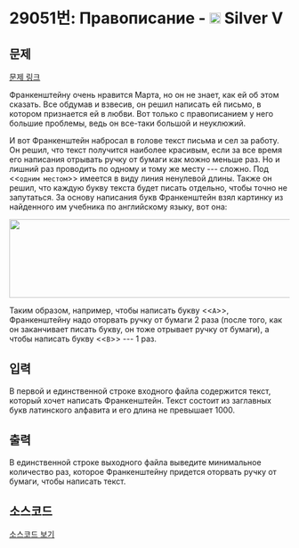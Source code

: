 # 29051번: Правописание - <img src="https://static.solved.ac/tier_small/6.svg" style="height:20px" /> Silver V

<!-- performance -->

<!-- 문제 제출 후 깃허브에 푸시를 했을 때 제출한 코드의 성능이 입력될 공간입니다.-->

<!-- end -->

## 문제

[문제 링크](https://boj.kr/29051)


<p>Франкенштейну очень нравится Марта, но он не знает, как ей об этом сказать. Все обдумав и взвесив, он решил написать ей письмо, в котором признается ей в любви. Вот только с правописанием у него большие проблемы, ведь он все-таки большой и неуклюжий. </p>

<p>И вот Франкенштейн набросал в голове текст письма и сел за работу. Он решил, что текст получится наиболее красивым, если за все время его написания отрывать ручку от бумаги как можно меньше раз. Но и лишний раз проводить по одному и тому же месту --- сложно. Под &lt;&lt;<code>одним местом</code>&gt;&gt; имеется в виду линия ненулевой длины. Также он решил, что каждую букву текста будет писать отдельно, чтобы точно не запутаться. За основу написания букв Франкенштейн взял картинку из найденного им учебника по английскому языку, вот она:</p>

<p style="text-align: center;"><img alt="" src="https://upload.acmicpc.net/cd9b8eeb-ab29-442c-a2bc-071b968db409/-/preview/" style="width: 600px; height: 141px;"></p>

<p>Таким образом, например, чтобы написать букву &lt;&lt;<code>A</code>&gt;&gt;, Франкенштейну надо оторвать ручку от бумаги 2 раза (после того, как он заканчивает писать букву, он тоже отрывает ручку от бумаги), а чтобы написать букву &lt;&lt;<code>B</code>&gt;&gt; --- 1 раз.</p>



## 입력


<p>В первой и единственной строке входного файла содержится текст, который хочет написать Франкенштейн. Текст состоит из заглавных букв латинского алфавита и его длина не превышает 1000.</p>



## 출력


<p>В единственной строке выходного файла выведите минимальное количество раз, которое Франкенштейну придется оторвать ручку от бумаги, чтобы написать текст.</p>



## 소스코드

[소스코드 보기](Правописание.py)